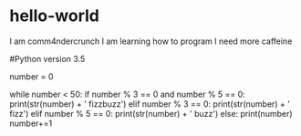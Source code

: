 # hello-world

I am comm4ndercrunch
I am learning how to program
I need more caffeine

#Python version 3.5

number = 0

while number < 50:
  if number % 3 == 0 and number % 5 == 0:
    print(str(number) + ' fizzbuzz')
  elif number % 3 == 0:
    print(str(number) + ' fizz')
  elif number % 5 == 0:
    print(str(number) + ' buzz')
  else:
    print(number)
  number+=1
